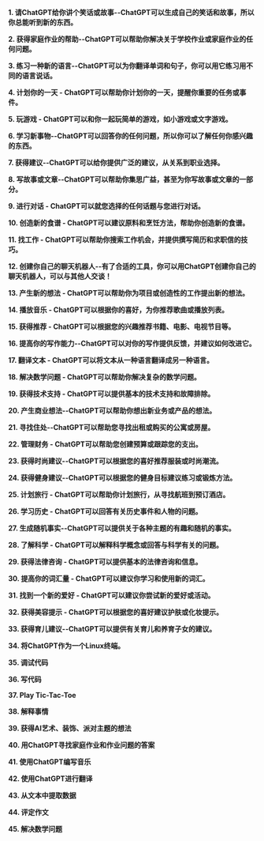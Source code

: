 **1. 请ChatGPT给你讲个笑话或故事--ChatGPT可以生成自己的笑话和故事，所以你总能听到新的东西。**

**2. 获得家庭作业的帮助--ChatGPT可以帮助你解决关于学校作业或家庭作业的任何问题。**

**3. 练习一种新的语言--ChatGPT可以为你翻译单词和句子，你可以用它练习用不同的语言说话。**

**4. 计划你的一天 - ChatGPT可以帮助你计划你的一天，提醒你重要的任务或事件。**

**5. 玩游戏 - ChatGPT可以和你一起玩简单的游戏，如小游戏或文字游戏。**

**6. 学习新事物--ChatGPT可以回答你的任何问题，所以你可以了解任何你感兴趣的东西。**

**7. 获得建议--ChatGPT可以给你提供广泛的建议，从关系到职业选择。**

**8. 写故事或文章--ChatGPT可以帮助你集思广益，甚至为你写故事或文章的一部分。**

**9. 进行对话 - ChatGPT可以就您选择的任何话题与您进行对话。**

**10. 创造新的食谱 - ChatGPT可以建议原料和烹饪方法，帮助你创造新的食谱。**

**11. 找工作 - ChatGPT可以帮助你搜索工作机会，并提供撰写简历和求职信的技巧。**

**12. 创建你自己的聊天机器人--有了合适的工具，你可以用ChatGPT创建你自己的聊天机器人，可以与其他人交谈！**

**13. 产生新的想法 - ChatGPT可以帮助你为项目或创造性的工作提出新的想法。**

**14. 播放音乐 - ChatGPT可以根据你的喜好，为你推荐歌曲或播放列表。**

**15. 获得推荐 - ChatGPT可以根据您的兴趣推荐书籍、电影、电视节目等。**

**16. 提高你的写作能力--ChatGPT可以对你的写作提供反馈，并建议如何改进它。**

**17. 翻译文本 - ChatGPT可以将文本从一种语言翻译成另一种语言。**

**18. 解决数学问题 - ChatGPT可以帮助你解决复杂的数学问题。**

**19. 获得技术支持 - ChatGPT可以提供基本的技术支持和故障排除。**

**20. 产生商业想法--ChatGPT可以帮助你想出新业务或产品的想法。**

**21. 寻找住处--ChatGPT可以帮助您寻找出租或购买的公寓或房屋。**

**22. 管理财务 - ChatGPT可以帮助您创建预算或跟踪您的支出。**

**23. 获得时尚建议--ChatGPT可以根据您的喜好推荐服装或时尚潮流。**

**24. 获得健身建议--ChatGPT可以根据您的健身目标建议练习或锻炼方法。**

**25. 计划旅行 - ChatGPT可以帮助你计划旅行，从寻找航班到预订酒店。**

**26. 学习历史 - ChatGPT可以回答有关历史事件和人物的问题。**

**27. 生成随机事实--ChatGPT可以提供关于各种主题的有趣和随机的事实。**

**28. 了解科学 - ChatGPT可以解释科学概念或回答与科学有关的问题。**

**29. 获得法律咨询 - ChatGPT可以提供基本的法律咨询和信息。**

**30. 提高你的词汇量 - ChatGPT可以建议你学习和使用新的词汇。**

**31. 找到一个新的爱好 - ChatGPT可以建议你尝试新的爱好或活动。**

**32. 获得美容提示 - ChatGPT可以根据您的喜好建议护肤或化妆提示。**

**33. 获得育儿建议--ChatGPT可以提供有关育儿和养育子女的建议。**

**34. 将ChatGPT作为一个Linux终端。**

**35. 调试代码**

**36. 写代码**

**37. Play Tic-Tac-Toe**

**38. 解释事情**

**39. 获得AI艺术、装饰、派对主题的想法**

**40. 用ChatGPT寻找家庭作业和作业问题的答案**

**41. 使用ChatGPT编写音乐**

**42. 使用ChatGPT进行翻译**

**43. 从文本中提取数据**

**44. 评定作文**

**45. 解决数学问题**
